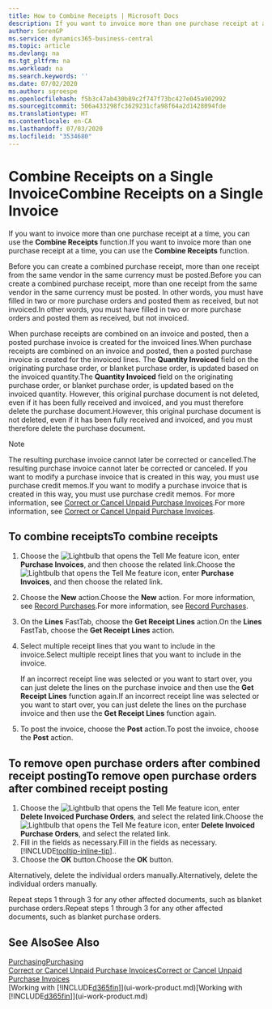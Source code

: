 ```yaml
---
title: How to Combine Receipts | Microsoft Docs
description: If you want to invoice more than one purchase receipt at a time, you can use the Combine Receipts function.
author: SorenGP
ms.service: dynamics365-business-central
ms.topic: article
ms.devlang: na
ms.tgt_pltfrm: na
ms.workload: na
ms.search.keywords: ''
ms.date: 07/02/2020
ms.author: sgroespe
ms.openlocfilehash: f5b3c47ab430b89c2f747f73bc427e045a902992
ms.sourcegitcommit: 506a433298fc3629231cfa98f64a2d1428094fde
ms.translationtype: HT
ms.contentlocale: en-CA
ms.lasthandoff: 07/03/2020
ms.locfileid: "3534680"
---
```

# <a name="combine-receipts-on-a-single-invoice"></a><span data-ttu-id="fb0f1-103">Combine Receipts on a Single Invoice</span><span class="sxs-lookup"><span data-stu-id="fb0f1-103">Combine Receipts on a Single Invoice</span></span>

<span data-ttu-id="fb0f1-104">If you want to invoice more than one purchase receipt at a time, you can use the **Combine Receipts** function.</span><span class="sxs-lookup"><span data-stu-id="fb0f1-104">If you want to invoice more than one purchase receipt at a time, you can use the **Combine Receipts** function.</span></span>  

<span data-ttu-id="fb0f1-105">Before you can create a combined purchase receipt, more than one receipt from the same vendor in the same currency must be posted.</span><span class="sxs-lookup"><span data-stu-id="fb0f1-105">Before you can create a combined purchase receipt, more than one receipt from the same vendor in the same currency must be posted.</span></span> <span data-ttu-id="fb0f1-106">In other words, you must have filled in two or more purchase orders and posted them as received, but not invoiced.</span><span class="sxs-lookup"><span data-stu-id="fb0f1-106">In other words, you must have filled in two or more purchase orders and posted them as received, but not invoiced.</span></span>  

<span data-ttu-id="fb0f1-107">When purchase receipts are combined on an invoice and posted, then a posted purchase invoice is created for the invoiced lines.</span><span class="sxs-lookup"><span data-stu-id="fb0f1-107">When purchase receipts are combined on an invoice and posted, then a posted purchase invoice is created for the invoiced lines.</span></span> <span data-ttu-id="fb0f1-108">The **Quantity Invoiced** field on the originating purchase order, or blanket purchase order, is updated based on the invoiced quantity.</span><span class="sxs-lookup"><span data-stu-id="fb0f1-108">The **Quantity Invoiced** field on the originating purchase order, or blanket purchase order, is updated based on the invoiced quantity.</span></span> <span data-ttu-id="fb0f1-109">However, this original purchase document is not deleted, even if it has been fully received and invoiced, and you must therefore delete the purchase document.</span><span class="sxs-lookup"><span data-stu-id="fb0f1-109">However, this original purchase document is not deleted, even if it has been fully received and invoiced, and you must therefore delete the purchase document.</span></span>  

> [!NOTE]
> <span data-ttu-id="fb0f1-110">The resulting purchase invoice cannot later be corrected or cancelled.</span><span class="sxs-lookup"><span data-stu-id="fb0f1-110">The resulting purchase invoice cannot later be corrected or canceled.</span></span> <span data-ttu-id="fb0f1-111">If you want to modify a purchase invoice that is created in this way, you must use purchase credit memos.</span><span class="sxs-lookup"><span data-stu-id="fb0f1-111">If you want to modify a purchase invoice that is created in this way, you must use purchase credit memos.</span></span> <span data-ttu-id="fb0f1-112">For more information, see [Correct or Cancel Unpaid Purchase Invoices](purchasing-how-correct-cancel-unpaid-purchase-invoices.md).</span><span class="sxs-lookup"><span data-stu-id="fb0f1-112">For more information, see [Correct or Cancel Unpaid Purchase Invoices](purchasing-how-correct-cancel-unpaid-purchase-invoices.md).</span></span>

## <a name="to-combine-receipts"></a><span data-ttu-id="fb0f1-113">To combine receipts</span><span class="sxs-lookup"><span data-stu-id="fb0f1-113">To combine receipts</span></span>

1. <span data-ttu-id="fb0f1-114">Choose the ![Lightbulb that opens the Tell Me feature](media/ui-search/search_small.png "Tell me what you want to do") icon, enter **Purchase Invoices**, and then choose the related link.</span><span class="sxs-lookup"><span data-stu-id="fb0f1-114">Choose the ![Lightbulb that opens the Tell Me feature](media/ui-search/search_small.png "Tell me what you want to do") icon, enter **Purchase Invoices**, and then choose the related link.</span></span>  
2. <span data-ttu-id="fb0f1-115">Choose the **New** action.</span><span class="sxs-lookup"><span data-stu-id="fb0f1-115">Choose the **New** action.</span></span> <span data-ttu-id="fb0f1-116">For more information, see [Record Purchases](purchasing-how-record-purchases.md).</span><span class="sxs-lookup"><span data-stu-id="fb0f1-116">For more information, see [Record Purchases](purchasing-how-record-purchases.md).</span></span>  
3. <span data-ttu-id="fb0f1-117">On the **Lines** FastTab, choose the **Get Receipt Lines** action.</span><span class="sxs-lookup"><span data-stu-id="fb0f1-117">On the **Lines** FastTab, choose the **Get Receipt Lines** action.</span></span>  
4. <span data-ttu-id="fb0f1-118">Select multiple receipt lines that you want to include in the invoice.</span><span class="sxs-lookup"><span data-stu-id="fb0f1-118">Select multiple receipt lines that you want to include in the invoice.</span></span>  

    <span data-ttu-id="fb0f1-119">If an incorrect receipt line was selected or you want to start over, you can just delete the lines on the purchase invoice and then use the **Get Receipt Lines** function again.</span><span class="sxs-lookup"><span data-stu-id="fb0f1-119">If an incorrect receipt line was selected or you want to start over, you can just delete the lines on the purchase invoice and then use the **Get Receipt Lines** function again.</span></span>  
5. <span data-ttu-id="fb0f1-120">To post the invoice, choose the **Post** action.</span><span class="sxs-lookup"><span data-stu-id="fb0f1-120">To post the invoice, choose the **Post** action.</span></span>  

## <a name="to-remove-open-purchase-orders-after-combined-receipt-posting"></a><span data-ttu-id="fb0f1-121">To remove open purchase orders after combined receipt posting</span><span class="sxs-lookup"><span data-stu-id="fb0f1-121">To remove open purchase orders after combined receipt posting</span></span>

1. <span data-ttu-id="fb0f1-122">Choose the ![Lightbulb that opens the Tell Me feature](media/ui-search/search_small.png "Tell me what you want to do") icon, enter **Delete Invoiced Purchase Orders**, and select the related link.</span><span class="sxs-lookup"><span data-stu-id="fb0f1-122">Choose the ![Lightbulb that opens the Tell Me feature](media/ui-search/search_small.png "Tell me what you want to do") icon, enter **Delete Invoiced Purchase Orders**, and select the related link.</span></span>  
2. <span data-ttu-id="fb0f1-123">Fill in the fields as necessary.</span><span class="sxs-lookup"><span data-stu-id="fb0f1-123">Fill in the fields as necessary.</span></span> [!INCLUDE[tooltip-inline-tip](includes/tooltip-inline-tip_md.md)]<span data-ttu-id="fb0f1-124">.</span><span class="sxs-lookup"><span data-stu-id="fb0f1-124">.</span></span>
3. <span data-ttu-id="fb0f1-125">Choose the **OK** button.</span><span class="sxs-lookup"><span data-stu-id="fb0f1-125">Choose the **OK** button.</span></span>  

<span data-ttu-id="fb0f1-126">Alternatively, delete the individual orders manually.</span><span class="sxs-lookup"><span data-stu-id="fb0f1-126">Alternatively, delete the individual orders manually.</span></span>

<span data-ttu-id="fb0f1-127">Repeat steps 1 through 3 for any other affected documents, such as blanket purchase orders.</span><span class="sxs-lookup"><span data-stu-id="fb0f1-127">Repeat steps 1 through 3 for any other affected documents, such as blanket purchase orders.</span></span>

## <a name="see-also"></a><span data-ttu-id="fb0f1-128">See Also</span><span class="sxs-lookup"><span data-stu-id="fb0f1-128">See Also</span></span>

[<span data-ttu-id="fb0f1-129">Purchasing</span><span class="sxs-lookup"><span data-stu-id="fb0f1-129">Purchasing</span></span>](purchasing-manage-purchasing.md)  
[<span data-ttu-id="fb0f1-130">Correct or Cancel Unpaid Purchase Invoices</span><span class="sxs-lookup"><span data-stu-id="fb0f1-130">Correct or Cancel Unpaid Purchase Invoices</span></span>](purchasing-how-correct-cancel-unpaid-purchase-invoices.md)  
<span data-ttu-id="fb0f1-131">[Working with [!INCLUDE[d365fin](includes/d365fin_md.md)]](ui-work-product.md)</span><span class="sxs-lookup"><span data-stu-id="fb0f1-131">[Working with [!INCLUDE[d365fin](includes/d365fin_md.md)]](ui-work-product.md)</span></span>  
